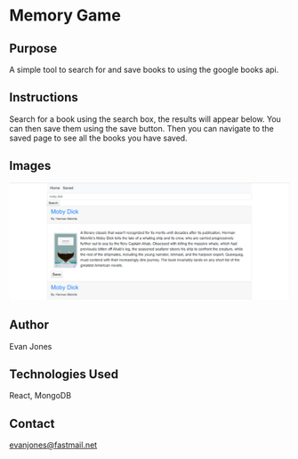 # Memory Game

## Purpose

A simple tool to search for and save books to using the google books api.

## Instructions

Search for a book using the search box, the results will appear below. You can then save them using the save button. Then you can navigate to the saved page to see all the books you have saved.

## Images

![Screenshot](./Screenshot.png)

## Author

Evan Jones

## Technologies Used

React, MongoDB

## Contact

evanjones@fastmail.net
